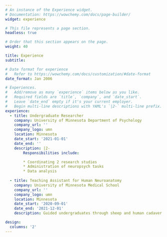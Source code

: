 ```yaml
---
# An instance of the Experience widget.
# Documentation: https://wowchemy.com/docs/page-builder/
widget: experience

# This file represents a page section.
headless: true

# Order that this section appears on the page.
weight: 40

title: Experience
subtitle:

# Date format for experience
#   Refer to https://wowchemy.com/docs/customization/#date-format
date_format: Jan 2006

# Experiences.
#   Add/remove as many `experience` items below as you like.
#   Required fields are `title`, `company`, and `date_start`.
#   Leave `date_end` empty if it's your current employer.
#   Begin multi-line descriptions with YAML's `|2-` multi-line prefix.
experience:
  - title: Undergraduate Researcher
    company: University of Minnesota Department of Psychology
    company_url: ''
    company_logo: umn
    location: Minnesota
    date_start: '2021-01-01'
    date_end: ''
    description: |2-
        Responsibilities include:

        * Coordinating 2 research studies
        * Administration of neuropsych tasks
        * Data analysis
        
  - title: Teaching Assistant for Human Neuroanatomy
    company: University of Minnesota Medical School
    company_url: ''
    company_logo: umn
    location: Minnesota
    date_start: '2020-09-01'
    date_end: '2021-12-01'
    description: Guided undergraduates through sheep and human cadaver dissections.

design:
  columns: '2'
---
```

